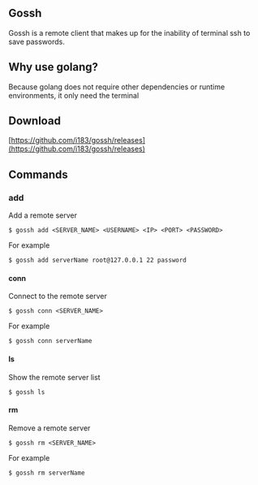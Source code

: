 ## Gossh

Gossh is a remote client that makes up for the inability of terminal ssh to save passwords.

## Why use golang?

Because golang does not require other dependencies or runtime environments, it only need the terminal

## Download
[https://github.com/i183/gossh/releases](https://github.com/i183/gossh/releases)

## Commands
### add
Add a remote server
```
$ gossh add <SERVER_NAME> <USERNAME> <IP> <PORT> <PASSWORD>
```
For example
````
$ gossh add serverName root@127.0.0.1 22 password
````

#### conn
Connect to the remote  server
```
$ gossh conn <SERVER_NAME>
```
For example
```
$ gossh conn serverName
```

#### ls
Show the remote server list
```
$ gossh ls
```

#### rm
Remove a remote server
```
$ gossh rm <SERVER_NAME>
```
For example
```
$ gossh rm serverName
```